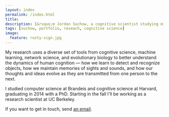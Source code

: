 ```yaml
---
layout: index
permalink: /index.html
title:
description: I&rsquo;m Jordan Suchow, a cognitive scientist studying minds, brains, and machines.
tags: [suchow, portfolio, reseach, cognitive science]
image:
  feature: rusty-sign.jpg
---
```


My research uses a diverse set of tools from cognitive science, machine learning, network science, and evolutionary biology to better understand the dynamics of human cognition &mdash; how we learn to detect and recognize objects, how we maintain memories of sights and sounds, and how our thoughts and ideas evolve as they are transmitted from one person to the next.

I studied computer science at Brandeis and cognitive science at Harvard, graduating in 2014 with a PhD. Starting in the fall I'll be working as a research scientist at UC Berkeley.

If you want to get in touch, send [an email](mailto:suchow@post.harvard.edu).

